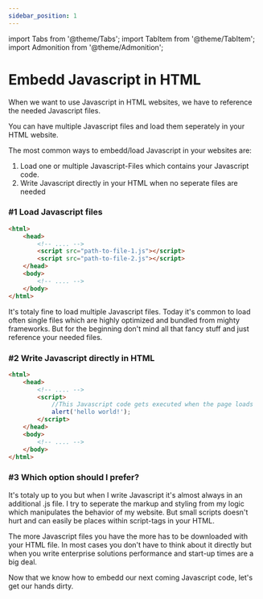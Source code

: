 ```yaml
---
sidebar_position: 1
---
```


import Tabs from '@theme/Tabs';
import TabItem from '@theme/TabItem';
import Admonition from '@theme/Admonition';

# Embedd Javascript in HTML

When we want to use Javascript in HTML websites, we have to reference the needed Javascript files.

<Admonition type="tip" icon="💡" title="But what if I have multiple Javascript-Files ?">
  <p>
    You can have multiple Javascript files and load them seperately in your HTML website.
  </p>
</Admonition>

The most common ways to embedd/load Javascript in your websites are:

1. Load one or multiple Javascript-Files which contains your Javascript code.
2. Write Javascript directly in your HTML when no seperate files are needed

###  #1 Load Javascript files 
```html
<html>
    <head>
        <!-- .... -->
        <script src="path-to-file-1.js"></script>
        <script src="path-to-file-2.js"></script>
    </head>
    <body>
        <!-- .... -->
    </body>
</html>

```
It's totaly fine to load multiple Javascript files. Today it's common to load often single files which are
highly optimized and bundled from mighty frameworks. But for the beginning don't mind all that fancy stuff and
just reference your needed files.

### #2 Write Javascript directly in HTML
```html
<html>
    <head>
        <!-- .... -->
        <script>
            //This Javascript code gets executed when the page loads
            alert('hello world!');
        </script>
    </head>
    <body>
        <!-- .... -->
    </body>
</html>
```

### #3 Which option should I prefer?

It's totaly up to you but when I write Javascript it's almost always in an additional .js file. I try to seperate
the markup and styling from my logic which manipulates the behavior of my website. But small scripts doesn't hurt and can easily be places within script-tags in your HTML.

<Admonition type="info" icon="📈" title="Keep in mind...">
  <p>
    The more Javascript files you have the more has to be downloaded with your HTML file. In most cases you don't
    have to think about it directly but when you write enterprise solutions performance and start-up times are a big deal.
  </p>
</Admonition>

Now that we know how to embedd our next coming Javascript code, let's get our hands dirty.